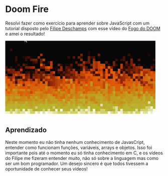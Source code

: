 # Doom Fire

Resolvi fazer como exercício para aprender sobre JavaScript com um tutorial disposto pelo [Filipe Deschamps](https://github.com/filipedeschamps) com esse vídeo do [Fogo do DOOM](https://youtu.be/fxm8cadCqbs) e amei o resultado!

![Demonstração da aplicação](demo/Fire-Doom.gif)

## Aprendizado

Neste momento eu não tinha nenhum conhecimento de JavasCript, entender como funcionam funções, variáveis, arrays e objetos. Isso foi importante pois até o momento eu só tinha conhecimento em C, e os vídeos do Filipe me fizeram entender muito, não só sobre a linguagem mas como ser um bom programador. Um desejo sincero é que todos tivessem a oportunidade de conhecer seus vídeos!
